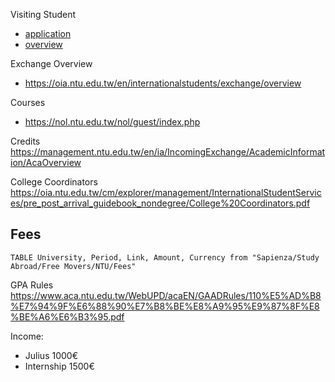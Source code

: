 Visiting Student 
- [application](https://oia.ntu.edu.tw/en/internationalstudents/visiting/application)
- [overview](https://oia.ntu.edu.tw/en/internationalstudents/visiting/overview)

Exchange Overview
- https://oia.ntu.edu.tw/en/internationalstudents/exchange/overview

Courses
- https://nol.ntu.edu.tw/nol/guest/index.php

Credits
https://management.ntu.edu.tw/en/ia/IncomingExchange/AcademicInformation/AcaOverview

College Coordinators
https://oia.ntu.edu.tw/cm/explorer/management/InternationalStudentServices/pre_post_arrival_guidebook_nondegree/College%20Coordinators.pdf

## Fees
```dataview
TABLE University, Period, Link, Amount, Currency from "Sapienza/Study Abroad/Free Movers/NTU/Fees"
```
GPA Rules
https://www.aca.ntu.edu.tw/WebUPD/acaEN/GAADRules/110%E5%AD%B8%E7%94%9F%E6%88%90%E7%B8%BE%E8%A9%95%E9%87%8F%E8%BE%A6%E6%B3%95.pdf

Income:
- Julius 1000€
- Internship 1500€